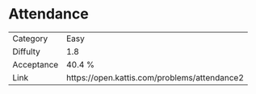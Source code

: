 # Attendance

<table>
    <tr>
        <td>Category</td>
        <td>Easy</td>
    </tr>
    <tr>
        <td>Diffulty</td>
        <td>1.8</td>
    </tr>
    <tr>
        <td>Acceptance</td>
        <td>40.4 %</td>
    </tr>
    <tr>
        <td>Link</td>
        <td>https://open.kattis.com/problems/attendance2</td>
    </tr>
</table>